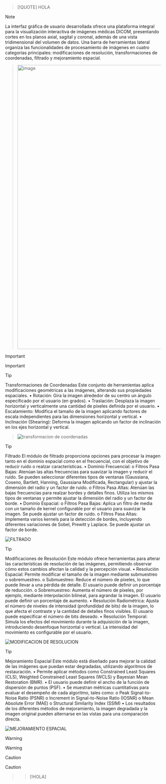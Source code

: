 > [!QUOTE]
> HOLA


> [!NOTE]
> La interfaz gráfica de usuario desarrollada ofrece una plataforma integral para la visualización interactiva de imágenes médicas DICOM, presentando cortes en los planos axial, sagital y coronal, además de una vista tridimensional del volumen de datos. Una barra de herramientas lateral organiza las funcionalidades de procesamiento de imágenes en cuatro categorías principales: modificaciones de resolución, transformaciones de coordenadas, filtrado y mejoramiento espacial.

> <img width="680" height="917" alt="image" src="https://github.com/user-attachments/assets/2ee04242-8328-4b1c-95f1-4aa6a7384353" />


> [!IMPORTANT]
> Important

> [!TIP]
> Transformaciones de Coordenadas
Este conjunto de herramientas aplica modificaciones geométricas a las imágenes, alterando sus propiedades espaciales.
> •	Rotación: Gira la imagen alrededor de su centro un ángulo especificado por el usuario (en grados).
> •	Traslación: Desplaza la imagen horizontal y verticalmente una cantidad de píxeles definida por el usuario.
> •	Escalamiento: Modifica el tamaño de la imagen aplicando factores de escala independientes para las dimensiones horizontal y vertical.
> •	Inclinación (Shearing): Deforma la imagen aplicando un factor de inclinación en los ejes horizontal y vertical.

> ![transformacion de coordenadas](https://github.com/user-attachments/assets/6fa5a6b2-dd7c-4e1e-9cd4-e66db077065b)

> [!TIP]
> Filtrado
El módulo de filtrado proporciona opciones para procesar la imagen tanto en el dominio espacial como en el frecuencial, con el objetivo de reducir ruido o realzar características.
•	Dominio Frecuencial: 
o	Filtros Pasa Bajas: Atenúan las altas frecuencias para suavizar la imagen y reducir el ruido. Se pueden seleccionar diferentes tipos de ventanas (Gaussiana, Coseno, Bartlett, Hanning, Gaussiana Modificada, Rectangular) y ajustar la dimensión del radio y un factor de ruido.
o	Filtros Pasa Altas: Atenúan las bajas frecuencias para realzar bordes y detalles finos. Utiliza los mismos tipos de ventanas y permite ajustar la dimensión del radio y un factor de borde.
•	Dominio Espacial: 
o	Filtros Pasa Bajas: Aplica un filtro de media con un tamaño de kernel configurable por el usuario para suavizar la imagen. Se puede ajustar un factor de ruido.
o	Filtros Pasa Altas: Implementa varios kernels para la detección de bordes, incluyendo diferentes variaciones de Sobel, Prewitt y Laplace. Se puede ajustar un factor de borde.

![FILTRADO](https://github.com/user-attachments/assets/cbba6edb-a9cd-497c-ac01-9598a67b2c71)

> [!TIP]
> Modificaciones de Resolución
Este módulo ofrece herramientas para alterar las características de resolución de las imágenes, permitiendo observar cómo estos cambios afectan la calidad y la percepción visual.
•	Resolución Espacial: Permite modificar el tamaño de la imagen mediante submuestreo o sobremuestreo. 
o	Submuestreo: Reduce el número de píxeles, lo que puede llevar a una pérdida de detalle. El usuario puede definir un porcentaje de reducción.
o	Sobremuestreo: Aumenta el número de píxeles, por ejemplo, mediante interpolación bilineal, para agrandar la imagen. El usuario puede definir un porcentaje de aumento.
•	Resolución Radiométrica: Ajusta el número de niveles de intensidad (profundidad de bits) de la imagen, lo que afecta el contraste y la cantidad de detalles finos visibles. El usuario puede especificar el número de bits deseado.
•	Resolución Temporal: Simula los efectos del movimiento durante la adquisición de la imagen, introduciendo desenfoque horizontal o vertical. La intensidad del movimiento es configurable por el usuario.

![MODIFICACION DE RESOLUCION](https://github.com/user-attachments/assets/36152dea-86c3-4a60-a814-d17ac787a595)


> [!TIP]
> Mejoramiento Espacial
Este módulo está diseñado para mejorar la calidad de las imágenes que puedan estar degradadas, utilizando algoritmos de restauración.
•	Permite aplicar métodos como Constrained Least Squares (CLS), Weighted Constrained Least Squares (WCLS) y Bayesian Mean Restoration (BMR).
•	El usuario puede definir el ancho de la función de dispersión de puntos (PSF).
•	Se muestran métricas cuantitativas para evaluar el desempeño de cada algoritmo, tales como: 
o	Peak Signal-to-Noise Ratio (PSNR)
o	Increment in Signal-to-Noise Ratio (IOSNR)
o	Mean Absolute Error (MAE)
o	Structural Similarity Index (SSIM)
•	Los resultados de los diferentes métodos de mejoramiento, la imagen degradada y la imagen original pueden alternarse en las vistas para una comparación directa.

![MEJORAMIENTO ESPACIAL](https://github.com/user-attachments/assets/4a3b8ca5-2733-4f1c-b507-9e47bc0e008f)

> [!WARNING]
> Warning

> [!CAUTION]
> Caution

> > [!HOLA]
